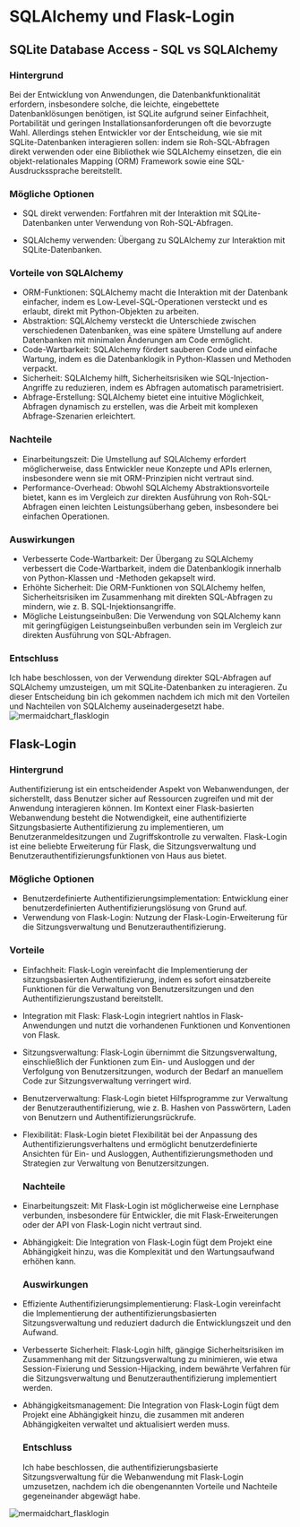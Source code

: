 # SQLAlchemy und Flask-Login
## SQLite Database Access -  SQL vs SQLAlchemy
### Hintergrund
Bei der Entwicklung von Anwendungen, die Datenbankfunktionalität erfordern, insbesondere solche, die leichte, eingebettete Datenbanklösungen benötigen, ist SQLite aufgrund seiner Einfachheit, Portabilität und geringen Installationsanforderungen oft die bevorzugte Wahl. Allerdings stehen Entwickler vor der Entscheidung, wie sie mit SQLite-Datenbanken interagieren sollen: indem sie Roh-SQL-Abfragen direkt verwenden oder eine Bibliothek wie SQLAlchemy einsetzen, die ein objekt-relationales Mapping (ORM) Framework sowie eine SQL-Ausdruckssprache bereitstellt.
### Mögliche Optionen
 - SQL direkt verwenden: Fortfahren mit der Interaktion mit SQLite-Datenbanken unter Verwendung von Roh-SQL-Abfragen.

- SQLAlchemy verwenden: Übergang zu SQLAlchemy zur Interaktion mit SQLite-Datenbanken.
### Vorteile von SQLAlchemy
- ORM-Funktionen: SQLAlchemy macht die Interaktion mit der Datenbank einfacher, indem es Low-Level-SQL-Operationen versteckt und es erlaubt, direkt mit Python-Objekten zu arbeiten.
- Abstraktion: SQLAlchemy versteckt die Unterschiede zwischen verschiedenen Datenbanken, was eine spätere Umstellung auf andere Datenbanken mit minimalen Änderungen am Code ermöglicht.
- Code-Wartbarkeit: SQLAlchemy fördert sauberen Code und einfache Wartung, indem es die Datenbanklogik in Python-Klassen und Methoden verpackt.
- Sicherheit: SQLAlchemy hilft, Sicherheitsrisiken wie SQL-Injection-Angriffe zu reduzieren, indem es Abfragen automatisch parametrisiert.
- Abfrage-Erstellung: SQLAlchemy bietet eine intuitive Möglichkeit, Abfragen dynamisch zu erstellen, was die Arbeit mit komplexen Abfrage-Szenarien erleichtert.

 ### Nachteile

- Einarbeitungszeit: Die Umstellung auf SQLAlchemy erfordert möglicherweise, dass Entwickler neue Konzepte und APIs erlernen, insbesondere wenn sie mit ORM-Prinzipien nicht vertraut sind.
- Performance-Overhead: Obwohl SQLAlchemy Abstraktionsvorteile bietet, kann es im Vergleich zur direkten Ausführung von Roh-SQL-Abfragen einen leichten Leistungsüberhang geben, insbesondere bei einfachen Operationen.
### Auswirkungen 
- Verbesserte Code-Wartbarkeit: Der Übergang zu SQLAlchemy verbessert die Code-Wartbarkeit, indem die Datenbanklogik innerhalb von Python-Klassen und -Methoden gekapselt wird.
- Erhöhte Sicherheit: Die ORM-Funktionen von SQLAlchemy helfen, Sicherheitsrisiken im Zusammenhang mit direkten SQL-Abfragen zu mindern, wie z. B. SQL-Injektionsangriffe.
- Mögliche Leistungseinbußen: Die Verwendung von SQLAlchemy kann mit geringfügigen Leistungseinbußen verbunden sein im Vergleich zur direkten Ausführung von SQL-Abfragen.

### Entschluss
Ich habe beschlossen, von der Verwendung direkter SQL-Abfragen auf SQLAlchemy umzusteigen, um mit SQLite-Datenbanken zu interagieren. Zu dieser Entscheidung bin ich gekommen nachdem ich mich mit den Vorteilen und Nachteilen von SQLAlchemy auseinadergesetzt habe.
![mermaidchart_flasklogin](https://github.com/abinesh1606/flaskwiederholungspruefung/assets/149621097/1f2e5f5e-70de-4c0f-9cd0-740a56566c0a)


## Flask-Login

### Hintergrund
Authentifizierung ist ein entscheidender Aspekt von Webanwendungen, der sicherstellt, dass Benutzer sicher auf Ressourcen zugreifen und mit der Anwendung interagieren können. Im Kontext einer Flask-basierten Webanwendung besteht die Notwendigkeit, eine authentifizierte Sitzungsbasierte Authentifizierung zu implementieren, um Benutzeranmeldesitzungen und Zugriffskontrolle zu verwalten. Flask-Login ist eine beliebte Erweiterung für Flask, die Sitzungsverwaltung und Benutzerauthentifizierungsfunktionen von Haus aus bietet.

### Mögliche Optionen

- Benutzerdefinierte Authentifizierungsimplementation: Entwicklung einer benutzerdefinierten Authentifizierungslösung von Grund auf.
- Verwendung von Flask-Login: Nutzung der Flask-Login-Erweiterung für die Sitzungsverwaltung und Benutzerauthentifizierung.

### Vorteile

- Einfachheit: Flask-Login vereinfacht die Implementierung der sitzungsbasierten Authentifizierung, indem es sofort einsatzbereite Funktionen für die Verwaltung von Benutzersitzungen und den Authentifizierungszustand bereitstellt.
- Integration mit Flask: Flask-Login integriert nahtlos in Flask-Anwendungen und nutzt die vorhandenen Funktionen und Konventionen von Flask.
- Sitzungsverwaltung: Flask-Login übernimmt die Sitzungsverwaltung, einschließlich der Funktionen zum Ein- und Ausloggen und der Verfolgung von Benutzersitzungen, wodurch der Bedarf an manuellem Code zur Sitzungsverwaltung verringert wird.
- Benutzerverwaltung: Flask-Login bietet Hilfsprogramme zur Verwaltung der Benutzerauthentifizierung, wie z. B. Hashen von Passwörtern, Laden von Benutzern und Authentifizierungsrückrufe.
- Flexibilität: Flask-Login bietet Flexibilität bei der Anpassung des Authentifizierungsverhaltens und ermöglicht benutzerdefinierte Ansichten für Ein- und Ausloggen, Authentifizierungsmethoden und Strategien zur Verwaltung von Benutzersitzungen.

  ### Nachteile

 - Einarbeitungszeit: Mit Flask-Login ist möglicherweise eine Lernphase verbunden, insbesondere für Entwickler, die mit Flask-Erweiterungen oder der API von Flask-Login nicht vertraut sind.
- Abhängigkeit: Die Integration von Flask-Login fügt dem Projekt eine Abhängigkeit hinzu, was die Komplexität und den Wartungsaufwand erhöhen kann.

  ### Auswirkungen
-  Effiziente Authentifizierungsimplementierung: Flask-Login vereinfacht die Implementierung der authentifizierungsbasierten Sitzungsverwaltung und reduziert dadurch die Entwicklungszeit und den Aufwand.
- Verbesserte Sicherheit: Flask-Login hilft, gängige Sicherheitsrisiken im Zusammenhang mit der Sitzungsverwaltung zu minimieren, wie etwa Session-Fixierung und Session-Hijacking, indem bewährte Verfahren für die Sitzungsverwaltung und Benutzerauthentifizierung implementiert werden.
- Abhängigkeitsmanagement: Die Integration von Flask-Login fügt dem Projekt eine Abhängigkeit hinzu, die zusammen mit anderen Abhängigkeiten verwaltet und aktualisiert werden muss.

  ### Entschluss

  Ich habe beschlossen, die authentifizierungsbasierte Sitzungsverwaltung für die Webanwendung mit Flask-Login umzusetzen, nachdem ich die obengenannten Vorteile und Nachteile gegeneinander abgewägt habe.


![mermaidchart_flasklogin](https://github.com/abinesh1606/flaskwiederholungspruefung/assets/149621097/5a9f2a31-c614-43f9-aad9-28b34f8b2a4f)




